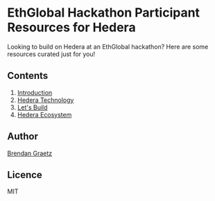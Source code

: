 # EthGlobal Hackathon Participant Resources for Hedera

Looking to build on Hedera at an EthGlobal hackathon?
Here are some resources curated just for you!

## Contents

1. [Introduction](01-introduction.md)
1. [Hedera Technology](02-hedera-technology.md)
1. [Let's Build](03-lets-build.md)
1. [Hedera Ecosystem](04-hedera-ecosystem.md)

## Author

[Brendan Graetz](https://blog.bguiz.com)

## Licence

MIT
